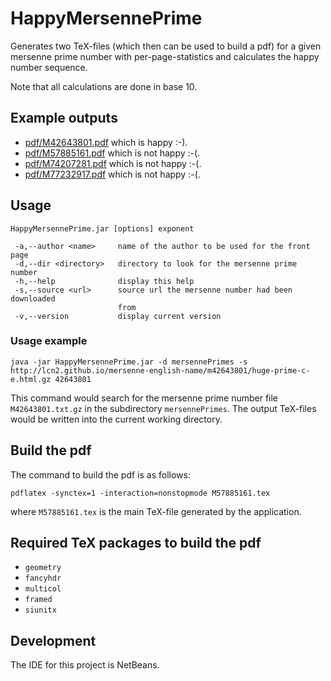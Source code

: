 # HappyMersennePrime

Generates two TeX-files (which then can be used to build a pdf) for a given mersenne prime number with per-page-statistics and calculates the happy number sequence.

Note that all calculations are done in base 10.


## Example outputs

- [pdf/M42643801.pdf](https://github.com/adriansuter/HappyMersennePrime/blob/master/pdf/M42643801.pdf) which is happy :-).
- [pdf/M57885161.pdf](https://github.com/adriansuter/HappyMersennePrime/blob/master/pdf/M57885161.pdf) which is not happy :-(.
- [pdf/M74207281.pdf](https://github.com/adriansuter/HappyMersennePrime/blob/master/pdf/M74207281.pdf) which is not happy :-(.
- [pdf/M77232917.pdf](https://github.com/adriansuter/HappyMersennePrime/blob/master/pdf/M77232917.pdf) which is not happy :-(.


## Usage

```
HappyMersennePrime.jar [options] exponent

 -a,--author <name>     name of the author to be used for the front page
 -d,--dir <directory>   directory to look for the mersenne prime number
 -h,--help              display this help
 -s,--source <url>      source url the mersenne number had been downloaded
                        from
 -v,--version           display current version
```

### Usage example

```
java -jar HappyMersennePrime.jar -d mersennePrimes -s http://lcn2.github.io/mersenne-english-name/m42643801/huge-prime-c-e.html.gz 42643801
```

This command would search for the mersenne prime number file `M42643801.txt.gz` in the subdirectory `mersennePrimes`. The output TeX-files would be written into the current working directory.


## Build the pdf

The command to build the pdf is as follows:

```
pdflatex -synctex=1 -interaction=nonstopmode M57885161.tex
```

where `M57885161.tex` is the main TeX-file generated by the application.


## Required TeX packages to build the pdf

- `geometry`
- `fancyhdr`
- `multicol`
- `framed`
- `siunitx`


## Development

The IDE for this project is NetBeans.
